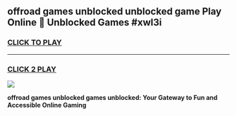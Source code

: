 
## offroad games unblocked unblocked game Play Online 👋 Unblocked Games #xwl3i
<h3>
<a href="https://premium.freeplayer.one?title=offroad_games_unblocked&ref=21F">CLICK TO PLAY</a></h3>
<hr>

<h3>
<a href="https://premium.freeplayer.one?title=offroad_games_unblocked&ref=21F">CLICK 2 PLAY</a>
  
</h3>

<a href="https://premium.freeplayer.one?title=offroad_games_unblocked&ref=21F/"><img src="https://clearcache.store/games.png"></a>


**offroad games unblocked games unblocked: Your Gateway to Fun and Accessible Online Gaming**
